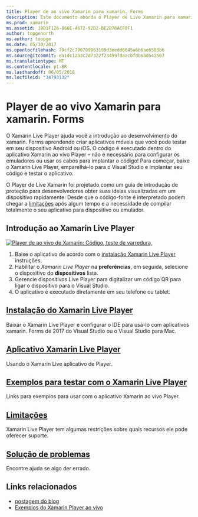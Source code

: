 ```yaml
---
title: Player de ao vivo Xamarin para xamarin. Forms
description: Este documento aborda o Player de Live Xamarin para xamarin. Forms, que descreve a instalação, o aplicativo Xamarin ao vivo Player, amostras a ser usado com o Xamarin Live Player, limitações e solução de problemas.
ms.prod: xamarin
ms.assetid: 19B1F126-866E-4672-92D2-BE2B70ACF0F1
author: topgenorth
ms.author: toopge
ms.date: 05/10/2017
ms.openlocfilehash: 79cf2c790789963189d3eedd6645a6b6ae6503b6
ms.sourcegitcommit: ea1dc12a3c2d7322f234997daacbfdb6ad542507
ms.translationtype: MT
ms.contentlocale: pt-BR
ms.lasthandoff: 06/05/2018
ms.locfileid: "34793132"
---
```

# <a name="xamarin-live-player-for-xamarinforms"></a>Player de ao vivo Xamarin para xamarin. Forms

O Xamarin Live Player ajuda você a introdução ao desenvolvimento do xamarin. Forms aprendendo criar aplicativos móveis que você pode testar em seu dispositivo Android ou iOS. O código é executado dentro do aplicativo Xamarin ao vivo Player – não é necessário para configurar os emuladores ou usar os cabos para implantar o código! Para começar, baixe o Xamarin Live Player, emparelhá-lo para o Visual Studio e implantar seu código e testar o aplicativo. 

O Player de Live Xamarin foi projetado como um guia de introdução de proteção para desenvolvedores obter suas ideias visualizadas em um dispositivo rapidamente. Desde que o código-fonte é interpretado podem chegar a [limitações](limitations.md) após algum tempo e a necessidade de compilar totalmente o seu aplicativo para dispositivo ou emulador.

## <a name="get-started-with-xamarin-live-player"></a>Introdução ao Xamarin Live Player

[![Player de ao vivo de Xamarin: Código, teste de varredura,](images/xamarin-live.png)](images/xamarin-live-sml.png#lightbox)

1. Baixe o aplicativo de acordo com o [instalação Xamarin Live Player](install.md) instruções.
2. Habilitar o *Xamarin Live Player* na **preferências**, em seguida, selecione o dispositivo do **dispositivos** lista.
2. Gerencie dispositivos Live Player para digitalizar um código QR para ligar o dispositivo para o Visual Studio.
3. O aplicativo é executado diretamente em seu telefone ou tablet.

## <a name="xamarin-live-player-setupinstallmd"></a>[Instalação do Xamarin Live Player](install.md)

Baixar o Xamarin Live Player e configurar o IDE para usá-lo com aplicativos xamarin. Forms de 2017 do Visual Studio ou o Visual Studio para Mac. 

## <a name="xamarin-live-player-appplayermd"></a>[Aplicativo Xamarin Live Player](player.md)

Usando o Xamarin Live aplicativo de Player.

## <a name="samples-to-try-with-xamarin-live-playersamplesmd"></a>[Exemplos para testar com o Xamarin Live Player](samples.md)

Links para exemplos para usar com o aplicativo Xamarin ao vivo Player.

## <a name="limitationslimitationsmd"></a>[Limitações](limitations.md)

Xamarin Live Player tem algumas restrições sobre quais recursos ele pode oferecer suporte.

## <a name="troubleshootingtroubleshootingmd"></a>[Solução de problemas](troubleshooting.md)

Encontre ajuda se algo der errado.

## <a name="related-links"></a>Links relacionados

- [postagem do blog](https://blog.xamarin.com/live-player/)
- [Exemplos do Xamarin Player ao vivo](https://developer.xamarin.com/samples/xamarin-live-player/all/)
